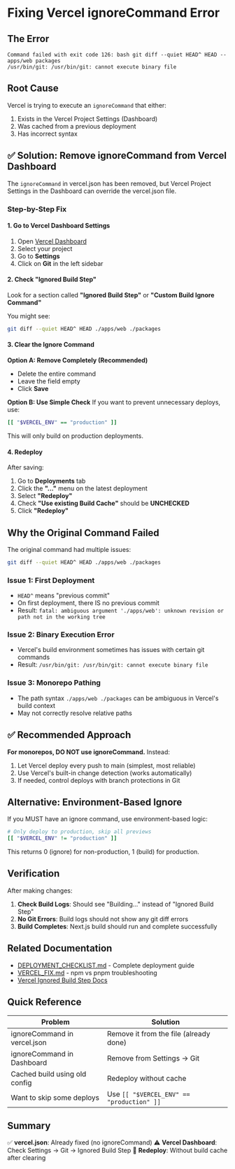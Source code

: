 # Fixing Vercel ignoreCommand Error

## The Error

```
Command failed with exit code 126: bash git diff --quiet HEAD^ HEAD -- apps/web packages
/usr/bin/git: /usr/bin/git: cannot execute binary file
```

## Root Cause

Vercel is trying to execute an `ignoreCommand` that either:
1. Exists in the Vercel Project Settings (Dashboard)
2. Was cached from a previous deployment
3. Has incorrect syntax

## ✅ Solution: Remove ignoreCommand from Vercel Dashboard

The `ignoreCommand` in vercel.json has been removed, but Vercel Project Settings in the Dashboard can override the vercel.json file.

### Step-by-Step Fix

#### 1. Go to Vercel Dashboard Settings

1. Open [Vercel Dashboard](https://vercel.com/dashboard)
2. Select your project
3. Go to **Settings**
4. Click on **Git** in the left sidebar

#### 2. Check "Ignored Build Step"

Look for a section called **"Ignored Build Step"** or **"Custom Build Ignore Command"**

You might see:
```bash
git diff --quiet HEAD^ HEAD ./apps/web ./packages
```

#### 3. Clear the Ignore Command

**Option A: Remove Completely (Recommended)**
- Delete the entire command
- Leave the field empty
- Click **Save**

**Option B: Use Simple Check**
If you want to prevent unnecessary deploys, use:
```bash
[[ "$VERCEL_ENV" == "production" ]]
```
This will only build on production deployments.

#### 4. Redeploy

After saving:
1. Go to **Deployments** tab
2. Click the **"..."** menu on the latest deployment
3. Select **"Redeploy"**
4. Check **"Use existing Build Cache"** should be **UNCHECKED**
5. Click **"Redeploy"**

## Why the Original Command Failed

The original command had multiple issues:

```bash
git diff --quiet HEAD^ HEAD ./apps/web ./packages
```

### Issue 1: First Deployment
- `HEAD^` means "previous commit"
- On first deployment, there IS no previous commit
- Result: `fatal: ambiguous argument './apps/web': unknown revision or path not in the working tree`

### Issue 2: Binary Execution Error
- Vercel's build environment sometimes has issues with certain git commands
- Result: `/usr/bin/git: /usr/bin/git: cannot execute binary file`

### Issue 3: Monorepo Pathing
- The path syntax `./apps/web ./packages` can be ambiguous in Vercel's build context
- May not correctly resolve relative paths

## ✅ Recommended Approach

**For monorepos, DO NOT use ignoreCommand.** Instead:

1. Let Vercel deploy every push to main (simplest, most reliable)
2. Use Vercel's built-in change detection (works automatically)
3. If needed, control deploys with branch protections in Git

## Alternative: Environment-Based Ignore

If you MUST have an ignore command, use environment-based logic:

```bash
# Only deploy to production, skip all previews
[[ "$VERCEL_ENV" != "production" ]]
```

This returns 0 (ignore) for non-production, 1 (build) for production.

## Verification

After making changes:

1. **Check Build Logs**: Should see "Building..." instead of "Ignored Build Step"
2. **No Git Errors**: Build logs should not show any git diff errors
3. **Build Completes**: Next.js build should run and complete successfully

## Related Documentation

- [DEPLOYMENT_CHECKLIST.md](./DEPLOYMENT_CHECKLIST.md) - Complete deployment guide
- [VERCEL_FIX.md](./VERCEL_FIX.md) - npm vs pnpm troubleshooting
- [Vercel Ignored Build Step Docs](https://vercel.com/docs/deployments/configure-a-build#ignored-build-step)

## Quick Reference

| Problem | Solution |
|---------|----------|
| ignoreCommand in vercel.json | Remove it from the file (already done) |
| ignoreCommand in Dashboard | Remove from Settings → Git |
| Cached build using old config | Redeploy without cache |
| Want to skip some deploys | Use `[[ "$VERCEL_ENV" == "production" ]]` |

## Summary

✅ **vercel.json**: Already fixed (no ignoreCommand)
⚠️ **Vercel Dashboard**: Check Settings → Git → Ignored Build Step
🔄 **Redeploy**: Without build cache after clearing
